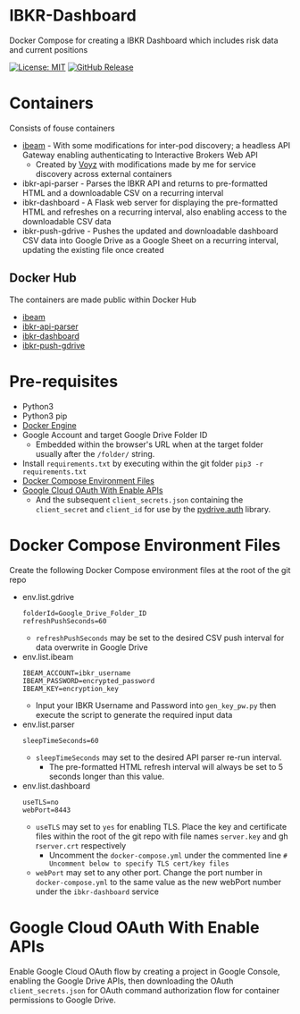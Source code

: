 # IBKR-Dashboard
Docker Compose for creating a IBKR Dashboard which includes risk data and current positions

[![License: MIT](https://img.shields.io/badge/License-MIT-yellow.svg)](https://opensource.org/licenses/MIT) [![GitHub Release](https://img.shields.io/github/release/tterb/PlayMusic.svg?style=flat)]() 

# Containers
Consists of fouse containers
* [ibeam](https://github.com/Voyz/ibeam) - With some modifications for inter-pod discovery; a headless API Gateway enabling authenticating to Interactive Brokers Web API
  * Created by [Voyz](https://github.com/Voyz) with modifications made by me for service discovery across external containers
* ibkr-api-parser - Parses the IBKR API and returns to pre-formatted HTML and a downloadable CSV on a recurring interval
* ibkr-dashboard - A Flask web server for displaying the pre-formatted HTML and refreshes on a recurring interval, also enabling access to the downloadable CSV data
* ibkr-push-gdrive - Pushes the updated and downloadable dashboard CSV data into Google Drive as a Google Sheet on a recurring interval, updating the existing file once created

## Docker Hub
The containers are made public within Docker Hub
* [ibeam](https://hub.docker.com/r/adamlechnos/ibeam)
* [ibkr-api-parser](https://hub.docker.com/r/adamlechnos/ibkr-create-website)
* [ibkr-dashboard](https://hub.docker.com/r/adamlechnos/ibkr-dashboard)
* [ibkr-push-gdrive](https://hub.docker.com/r/adamlechnos/ibkr-push-gdrive)

# Pre-requisites
* Python3
* Python3 pip
* [Docker Engine](https://docs.docker.com/engine/install/)
* Google Account and target Google Drive Folder ID
  * Embedded within the browser's URL when at the target folder usually after the `/folder/` string.
* Install `requirements.txt` by executing within the git folder `pip3 -r requirements.txt`
* [Docker Compose Environment Files](#docker-compose-environment-files)
* [Google Cloud OAuth With Enable APIs](#google-cloud-oauth-With-enable-apis)
  * And the subsequent `client_secrets.json` containing the `client_secret` and `client_id` for use by the [pydrive.auth](https://pythonhosted.org/PyDrive/oauth.html) library.

# Docker Compose Environment Files
Create the following Docker Compose environment files at the root of the git repo

* env.list.gdrive
  ```
  folderId=Google_Drive_Folder_ID
  refreshPushSeconds=60
  ```
  * `refreshPushSeconds` may be set to the desired CSV push interval for data overwrite in Google Drive
* env.list.ibeam
  ```
  IBEAM_ACCOUNT=ibkr_username
  IBEAM_PASSWORD=encrypted_password
  IBEAM_KEY=encryption_key
  ```
  * Input your IBKR Username and Password into `gen_key_pw.py` then execute the script to generate the required input data
* env.list.parser
  ```
  sleepTimeSeconds=60
  ```
  * `sleepTimeSeconds` may set to the desired API parser re-run interval.
    * The pre-formatted HTML refresh interval will always be set to 5 seconds longer than this value.
* env.list.dashboard
  ```
  useTLS=no
  webPort=8443
  ```
  * `useTLS` may set to `yes` for enabling TLS. Place the key and certificate files within the root of the git repo with file names `server.key` and gh r`server.crt` respectively   
    * Uncomment the `docker-compose.yml` under the commented line `# Uncomment below to specify TLS cert/key files`
  * `webPort` may set to any other port. Change the port number in `docker-compose.yml` to the same value as the new webPort number under the `ibkr-dashboard` service

# Google Cloud OAuth With Enable APIs
Enable Google Cloud OAuth flow by creating a project in Google Console, enabling the Google Drive APIs, then downloading the OAuth `client_secrets.json` for OAuth command authorization flow for container permissions to Google Drive.